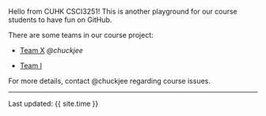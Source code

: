 Hello from CUHK CSCI3251! This is another playground for our course students to have fun on GitHub.

There are some teams in our course project:

* [Team X](https://csci3251-2021.github.io/project-team-x/ 'Team-X') _@chuckjee_

* [Team I](https://csci3251-2021.github.io/project-team-i/ 'Team-I')

For more details, contact @chuckjee regarding course issues.

---
Last updated: {{ site.time }}
